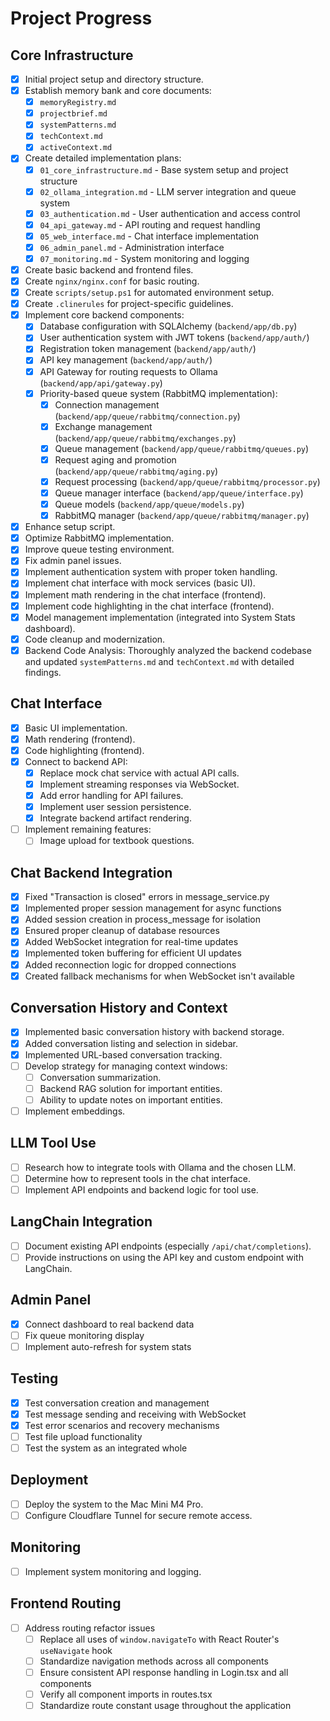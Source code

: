 # Project Progress

## Core Infrastructure

-   [x] Initial project setup and directory structure.
-   [x] Establish memory bank and core documents:
    -   [x] `memoryRegistry.md`
    -   [x] `projectbrief.md`
    -   [x] `systemPatterns.md`
    -   [x] `techContext.md`
    -   [x] `activeContext.md`
-   [x] Create detailed implementation plans:
    -   [x] `01_core_infrastructure.md` - Base system setup and project structure
    -   [x] `02_ollama_integration.md` - LLM server integration and queue system
    -   [x] `03_authentication.md` - User authentication and access control
    -   [x] `04_api_gateway.md` - API routing and request handling
    -   [x] `05_web_interface.md` - Chat interface implementation
    -   [x] `06_admin_panel.md` - Administration interface
    -   [x] `07_monitoring.md` - System monitoring and logging
-   [x] Create basic backend and frontend files.
-   [x] Create `nginx/nginx.conf` for basic routing.
-   [x] Create `scripts/setup.ps1` for automated environment setup.
-   [x] Create `.clinerules` for project-specific guidelines.
-   [x] Implement core backend components:
    -   [x] Database configuration with SQLAlchemy (`backend/app/db.py`)
    -   [x] User authentication system with JWT tokens (`backend/app/auth/`)
    -   [x] Registration token management (`backend/app/auth/`)
    -   [x] API key management (`backend/app/auth/`)
    -   [x] API Gateway for routing requests to Ollama (`backend/app/api/gateway.py`)
    -   [x] Priority-based queue system (RabbitMQ implementation):
        -   [x] Connection management (`backend/app/queue/rabbitmq/connection.py`)
        -   [x] Exchange management (`backend/app/queue/rabbitmq/exchanges.py`)
        -   [x] Queue management (`backend/app/queue/rabbitmq/queues.py`)
        -   [x] Request aging and promotion (`backend/app/queue/rabbitmq/aging.py`)
        -   [x] Request processing (`backend/app/queue/rabbitmq/processor.py`)
        -   [x] Queue manager interface (`backend/app/queue/interface.py`)
        -   [x] Queue models (`backend/app/queue/models.py`)
        -   [x] RabbitMQ manager (`backend/app/queue/rabbitmq/manager.py`)
-   [x] Enhance setup script.
-   [x] Optimize RabbitMQ implementation.
-   [x] Improve queue testing environment.
-   [x] Fix admin panel issues.
-   [x] Implement authentication system with proper token handling.
-   [x] Implement chat interface with mock services (basic UI).
-   [x] Implement math rendering in the chat interface (frontend).
-   [x] Implement code highlighting in the chat interface (frontend).
-   [x] Model management implementation (integrated into System Stats dashboard).
-   [x] Code cleanup and modernization.
-   [x] Backend Code Analysis: Thoroughly analyzed the backend codebase and updated `systemPatterns.md` and `techContext.md` with detailed findings.

## Chat Interface

-   [x] Basic UI implementation.
-   [x] Math rendering (frontend).
-   [x] Code highlighting (frontend).
-   [x] Connect to backend API:
    -   [x] Replace mock chat service with actual API calls.
    -   [x] Implement streaming responses via WebSocket.
    -   [x] Add error handling for API failures.
    -   [x] Implement user session persistence.
    -   [x] Integrate backend artifact rendering.
-   [ ] Implement remaining features:
    -   [ ] Image upload for textbook questions.

## Chat Backend Integration

-   [x] Fixed "Transaction is closed" errors in message_service.py
-   [x] Implemented proper session management for async functions
-   [x] Added session creation in process_message for isolation
-   [x] Ensured proper cleanup of database resources
-   [x] Added WebSocket integration for real-time updates
-   [x] Implemented token buffering for efficient UI updates
-   [x] Added reconnection logic for dropped connections
-   [x] Created fallback mechanisms for when WebSocket isn't available

## Conversation History and Context

-   [x] Implemented basic conversation history with backend storage.
-   [x] Added conversation listing and selection in sidebar.
-   [x] Implemented URL-based conversation tracking.
-   [ ] Develop strategy for managing context windows:
    -   [ ] Conversation summarization.
    -   [ ] Backend RAG solution for important entities.
    -   [ ] Ability to update notes on important entities.
-   [ ] Implement embeddings.

## LLM Tool Use

-   [ ] Research how to integrate tools with Ollama and the chosen LLM.
-   [ ] Determine how to represent tools in the chat interface.
-   [ ] Implement API endpoints and backend logic for tool use.

## LangChain Integration

-   [ ] Document existing API endpoints (especially `/api/chat/completions`).
-   [ ] Provide instructions on using the API key and custom endpoint with LangChain.

## Admin Panel
- [x] Connect dashboard to real backend data
- [ ] Fix queue monitoring display
- [ ] Implement auto-refresh for system stats

## Testing

-   [x] Test conversation creation and management
-   [x] Test message sending and receiving with WebSocket
-   [x] Test error scenarios and recovery mechanisms
-   [ ] Test file upload functionality
-   [ ] Test the system as an integrated whole

## Deployment

-   [ ] Deploy the system to the Mac Mini M4 Pro.
-   [ ] Configure Cloudflare Tunnel for secure remote access.

## Monitoring

-   [ ] Implement system monitoring and logging.

## Frontend Routing

- [ ] Address routing refactor issues
    -   [ ] Replace all uses of `window.navigateTo` with React Router's `useNavigate` hook
    -   [ ] Standardize navigation methods across all components
    -   [ ] Ensure consistent API response handling in Login.tsx and all components
    -   [ ] Verify all component imports in routes.tsx
    -   [ ] Standardize route constant usage throughout the application